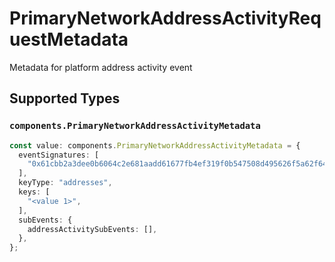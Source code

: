 # PrimaryNetworkAddressActivityRequestMetadata

Metadata for platform address activity event


## Supported Types

### `components.PrimaryNetworkAddressActivityMetadata`

```typescript
const value: components.PrimaryNetworkAddressActivityMetadata = {
  eventSignatures: [
    "0x61cbb2a3dee0b6064c2e681aadd61677fb4ef319f0b547508d495626f5a62f64",
  ],
  keyType: "addresses",
  keys: [
    "<value 1>",
  ],
  subEvents: {
    addressActivitySubEvents: [],
  },
};
```


